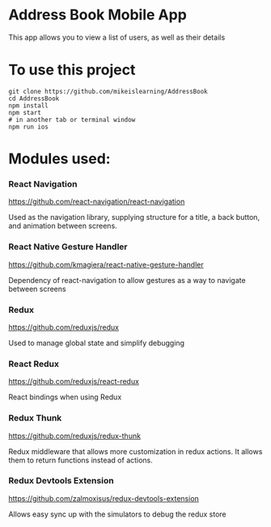 # Address Book Mobile App

This app allows you to view a list of users, as well as their details

# To use this project

```
git clone https://github.com/mikeislearning/AddressBook
cd AddressBook
npm install
npm start
# in another tab or terminal window
npm run ios
```

# Modules used:

### React Navigation
https://github.com/react-navigation/react-navigation

Used as the navigation library, supplying structure for a title, a back button, and animation between screens.

### React Native Gesture Handler
https://github.com/kmagiera/react-native-gesture-handler

Dependency of react-navigation to allow gestures as a way to navigate between screens

### Redux
https://github.com/reduxjs/redux

Used to manage global state and simplify debugging

### React Redux
https://github.com/reduxjs/react-redux

React bindings when using Redux

### Redux Thunk
https://github.com/reduxjs/redux-thunk

Redux middleware that allows more customization in redux actions. It allows them to return functions instead of actions.

### Redux Devtools Extension
https://github.com/zalmoxisus/redux-devtools-extension

Allows easy sync up with the simulators to debug the redux store


